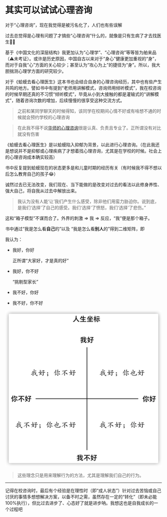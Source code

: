 # 其实可以试试心理咨询




对于“心理咨询”，现在我觉得是被污名化了，人们也有些误解

<!--more-->

过去总觉得是心理有问题了才搞些“心理咨询”什么的，就像是只有生病了才去找医生👨‍⚕️

基于《中国文化的深层结构》我更加认为“心理学”、“心理咨询”等等皆为舶来品（⚠️未考证）。或许是历史原因，中国自古以来对于“身心”健康更加重视的“身”，而对于自我“心”方面的关心较少；甚至认为“攻心为上”的捷径为“身”。所以，我大胆揣测心理学方面的研究较少。

对于《蛤蟆去看心理医生》这本书也会结合自身的心理咨询经历，其中也有些产生共鸣的地方。譬如书中有提到“老师用讲解模式，咨询师用倾听模式”，我在校咨询的时候早期还真的不习惯“倾听模式”，毕竟从小到大接触的都是灌输式的“讲解模式”，随着咨询次数的增加，后续慢慢的很享受这种交流方式。

> 之前和某同学聊天的时候得知，该同学在校期间心情不好或有啥想不通的时候就会预约学校的心理咨询

> 在此我不得不说[华师的心理咨询](https://mp.weixin.qq.com/mp/profile_ext?action=home&__biz=MzAwNTUyODEyNQ==&scene=124#wechat_redirect)很是认真、负责且专业了。正所谓没有对比就没有伤害

《蛤蟆去看心理医生》是以蛤蟆陷入抑郁为背景，以此进行心理咨询。（在此我还是想说并不是抑郁或心理疾病了才想着找心理咨询，尤其是在学校的时候。社会上的心理咨询成本确实较高）

书中反复提到蛤蟆现在的状态更多是和儿童时期的经历有关（有时候我不得不想以后怎么教育自己的孩子😂）

诚然过去已无法改变，我们现在、当下能做的是改变对过去的看法以此修身养性、强大自己，将自我从过去中解放出来。

> 我认为没有人能‘让’我们产生什么感受，除非他们用蛮力胁迫你。说到底，是我们‘选择’了自己的感受。我们‘选择’了愤怒，我们‘选择’了悲伤。”

这和“箱子模型”不谋而合了。外界的刺激 => 我 => 反应，“我”便是那个箱子。

书中通过“我是怎么看**自己**的”以及 “我是怎么看**别人**的”得到二维矩阵，即

我认为：

- 我好，你好

  正所谓“大家好，才是真的好”

- 我好，你不好

  “挑剔型家长”

- 我不好，你好

- 我不好，你不好

![人生坐标](https://raw.githubusercontent.com/unclehuzi/pic/master/img/image-20220208160638754.png)

> 这些理念只是用来理解行为的方法，尤其是理解我们自己的行为。

---

记得在校咨询时，最后有个经验是在理性时（即“成人状态”）针对过去苦恼或自己讨厌的事情多想想解决方案，以备不时之需，虽然存在一定的“转化”（即未必能100%执行），但比过去进步了、心态好了就是进步呐。我想这也是自我成长的一个过程吧







<head> 
    <script defer src="https://use.fontawesome.com/releases/v5.0.13/js/all.js"></script> 
    <script defer src="https://use.fontawesome.com/releases/v5.0.13/js/v4-shims.js"></script> 
</head> 
<link rel="stylesheet" href="https://use.fontawesome.com/releases/v5.0.13/css/all.css">
